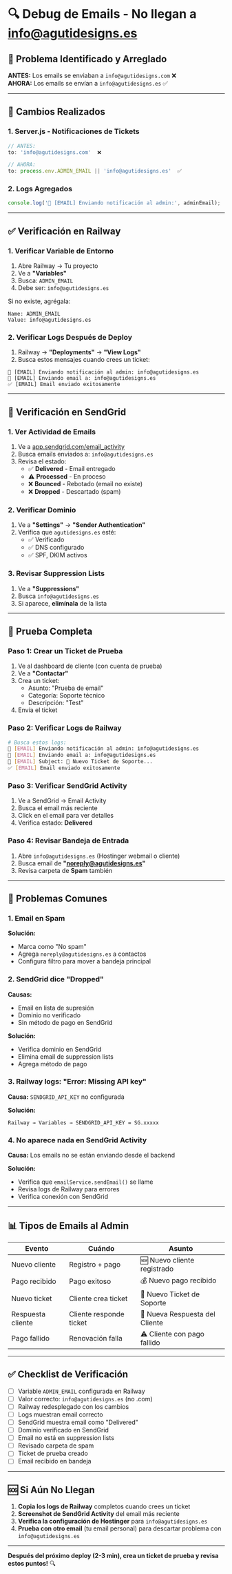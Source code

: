 # 🔍 Debug de Emails - No llegan a info@agutidesigns.es

## 🐛 Problema Identificado y Arreglado

**ANTES:** Los emails se enviaban a `info@agutidesigns.com` ❌  
**AHORA:** Los emails se envían a `info@agutidesigns.es` ✅

---

## 🔧 Cambios Realizados

### 1. Server.js - Notificaciones de Tickets
```javascript
// ANTES:
to: 'info@agutidesigns.com'  ❌

// AHORA:
to: process.env.ADMIN_EMAIL || 'info@agutidesigns.es'  ✅
```

### 2. Logs Agregados
```javascript
console.log('📧 [EMAIL] Enviando notificación al admin:', adminEmail);
```

---

## ✅ Verificación en Railway

### 1. Verificar Variable de Entorno
1. Abre Railway → Tu proyecto
2. Ve a **"Variables"**
3. Busca: `ADMIN_EMAIL`
4. Debe ser: `info@agutidesigns.es`

Si no existe, agrégala:
```
Name: ADMIN_EMAIL
Value: info@agutidesigns.es
```

### 2. Verificar Logs Después de Deploy
1. Railway → **"Deployments"** → **"View Logs"**
2. Busca estos mensajes cuando crees un ticket:
```
📧 [EMAIL] Enviando notificación al admin: info@agutidesigns.es
📧 [EMAIL] Enviando email a: info@agutidesigns.es
✅ [EMAIL] Email enviado exitosamente
```

---

## 📧 Verificación en SendGrid

### 1. Ver Actividad de Emails
1. Ve a [app.sendgrid.com/email_activity](https://app.sendgrid.com/email_activity)
2. Busca emails enviados a: `info@agutidesigns.es`
3. Revisa el estado:
   - ✅ **Delivered** - Email entregado
   - ⚠️ **Processed** - En proceso
   - ❌ **Bounced** - Rebotado (email no existe)
   - ❌ **Dropped** - Descartado (spam)

### 2. Verificar Dominio
1. Ve a **"Settings"** → **"Sender Authentication"**
2. Verifica que `agutidesigns.es` esté:
   - ✅ Verificado
   - ✅ DNS configurado
   - ✅ SPF, DKIM activos

### 3. Revisar Suppression Lists
1. Ve a **"Suppressions"**
2. Busca `info@agutidesigns.es`
3. Si aparece, **elimínala** de la lista

---

## 🧪 Prueba Completa

### Paso 1: Crear un Ticket de Prueba
1. Ve al dashboard de cliente (con cuenta de prueba)
2. Ve a **"Contactar"**
3. Crea un ticket:
   - Asunto: "Prueba de email"
   - Categoría: Soporte técnico
   - Descripción: "Test"
4. Envía el ticket

### Paso 2: Verificar Logs de Railway
```bash
# Busca estos logs:
📧 [EMAIL] Enviando notificación al admin: info@agutidesigns.es
📧 [EMAIL] Enviando email a: info@agutidesigns.es
📧 [EMAIL] Subject: 🎫 Nuevo Ticket de Soporte...
✅ [EMAIL] Email enviado exitosamente
```

### Paso 3: Verificar SendGrid Activity
1. Ve a SendGrid → Email Activity
2. Busca el email más reciente
3. Click en el email para ver detalles
4. Verifica estado: **Delivered**

### Paso 4: Revisar Bandeja de Entrada
1. Abre `info@agutidesigns.es` (Hostinger webmail o cliente)
2. Busca email de **"noreply@agutidesigns.es"**
3. Revisa carpeta de **Spam** también

---

## 🚨 Problemas Comunes

### 1. Email en Spam
**Solución:**
- Marca como "No spam"
- Agrega `noreply@agutidesigns.es` a contactos
- Configura filtro para mover a bandeja principal

### 2. SendGrid dice "Dropped"
**Causas:**
- Email en lista de supresión
- Dominio no verificado
- Sin método de pago en SendGrid

**Solución:**
- Verifica dominio en SendGrid
- Elimina email de suppression lists
- Agrega método de pago

### 3. Railway logs: "Error: Missing API key"
**Causa:** `SENDGRID_API_KEY` no configurada

**Solución:**
```
Railway → Variables → SENDGRID_API_KEY = SG.xxxxx
```

### 4. No aparece nada en SendGrid Activity
**Causa:** Los emails no se están enviando desde el backend

**Solución:**
- Verifica que `emailService.sendEmail()` se llame
- Revisa logs de Railway para errores
- Verifica conexión con SendGrid

---

## 📊 Tipos de Emails al Admin

| **Evento** | **Cuándo** | **Asunto** |
|-----------|------------|-----------|
| Nuevo cliente | Registro + pago | 🆕 Nuevo cliente registrado |
| Pago recibido | Pago exitoso | 💰 Nuevo pago recibido |
| Nuevo ticket | Cliente crea ticket | 🎫 Nuevo Ticket de Soporte |
| Respuesta cliente | Cliente responde ticket | 🔔 Nueva Respuesta del Cliente |
| Pago fallido | Renovación falla | ⚠️ Cliente con pago fallido |

---

## ✅ Checklist de Verificación

- [ ] Variable `ADMIN_EMAIL` configurada en Railway
- [ ] Valor correcto: `info@agutidesigns.es` (no .com)
- [ ] Railway redesplegado con los cambios
- [ ] Logs muestran email correcto
- [ ] SendGrid muestra email como "Delivered"
- [ ] Dominio verificado en SendGrid
- [ ] Email no está en suppression lists
- [ ] Revisado carpeta de spam
- [ ] Ticket de prueba creado
- [ ] Email recibido en bandeja

---

## 🆘 Si Aún No Llegan

1. **Copia los logs de Railway** completos cuando crees un ticket
2. **Screenshot de SendGrid Activity** del email más reciente
3. **Verifica la configuración de Hostinger** para `info@agutidesigns.es`
4. **Prueba con otro email** (tu email personal) para descartar problema con `info@agutidesigns.es`

---

**Después del próximo deploy (2-3 min), crea un ticket de prueba y revisa estos puntos!** 🔍

